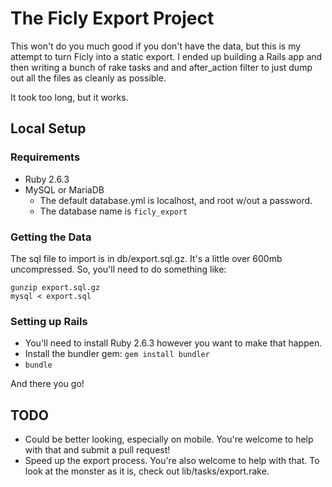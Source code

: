 # The Ficly Export Project

This won't do you much good if you don't have the data, but this is my attempt to turn Ficly into a static export.  I ended up building a Rails app and then writing a bunch of rake tasks and and after_action filter to just dump out all the files as cleanly as possible.

It took too long, but it works.

## Local Setup

### Requirements

* Ruby 2.6.3
* MySQL or MariaDB
  * The default database.yml is localhost, and root w/out a password.
  * The database name is `ficly_export`

### Getting the Data

The sql file to import is in db/export.sql.gz.  It's a little over 600mb uncompressed.  So, you'll need to do something like:

```cd db
gunzip export.sql.gz
mysql < export.sql
```

### Setting up Rails

* You'll need to install Ruby 2.6.3 however you want to make that happen.
* Install the bundler gem: `gem install bundler`
* `bundle`

And there you go!

## TODO

* Could be better looking, especially on mobile. You're welcome to help with that and submit a pull request!
* Speed up the export process. You're also welcome to help with that.  To look at the monster as it is, check out lib/tasks/export.rake.
